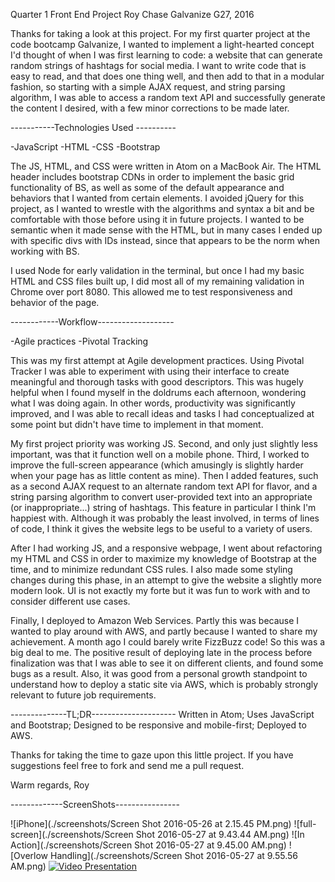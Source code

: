 Quarter 1 Front End Project
Roy Chase
Galvanize G27, 2016

Thanks for taking a look at this project. For my first quarter project at the code bootcamp Galvanize, I wanted to implement a light-hearted concept I'd thought of when I was first learning to code: a website that can generate random strings of hashtags for social media. I want to write code that is easy to read, and that does one thing well, and then add to that in a modular fashion, so starting with a simple AJAX request, and string parsing algorithm, I was able to access a random text API and successfully generate the content I desired, with a few minor corrections to be made later.

-----------Technologies Used ----------

-JavaScript
-HTML
-CSS
-Bootstrap

The JS, HTML, and CSS were written in Atom on a MacBook Air. The HTML header includes bootstrap CDNs in order to implement the basic grid functionality of BS, as well as some of the default appearance and behaviors that I wanted from certain elements. I avoided jQuery for this project, as I wanted to wrestle with the algorithms and syntax a bit and be comfortable with those before using it in future projects. I wanted to be semantic when it made sense with the HTML, but in many cases I ended up with specific divs with IDs instead, since that appears to be the norm when working with BS.

I used Node for early validation in the terminal, but once I had my basic HTML and CSS files built up, I did most all of my remaining validation in Chrome over port 8080. This allowed me to test responsiveness and behavior of the page.

------------Workflow-------------------

-Agile practices
-Pivotal Tracking

This was my first attempt at Agile development practices. Using Pivotal Tracker I was able to experiment with using their interface to create meaningful and thorough tasks with good descriptors. This was hugely helpful when I found myself in the doldrums each afternoon, wondering what I was doing again. In other words, productivity was significantly improved, and I was able to recall ideas and tasks I had conceptualized at some point but didn't have time to implement in that moment.

My first project priority was working JS. Second, and only just slightly less important, was that it function well on a mobile phone. Third, I worked to improve the full-screen appearance (which amusingly is slightly harder when your page has as little content as mine). Then I added features, such as a second AJAX request to an alternate random text API for flavor, and a string parsing algorithm to convert user-provided text into an appropriate (or inappropriate...) string of hashtags. This feature in particular I think I'm happiest with. Although it was probably the least involved, in terms of lines of code, I think it gives the website legs to be useful to a variety of users.

After I had working JS, and a responsive webpage, I went about refactoring my HTML and CSS in order to maximize my knowledge of Bootstrap at the time, and to minimize redundant CSS rules. I also made some styling changes during this phase, in an attempt to give the website a slightly more modern look. UI is not exactly my forte but it was fun to work with and to consider different use cases.

Finally, I deployed to Amazon Web Services. Partly this was because I wanted to play around with AWS, and partly because I wanted to share my achievement. A month ago I could barely write FizzBuzz code! So this was a big deal to me. The positive result of deploying late in the process before finalization was that I was able to see it on different clients, and found some bugs as a result. Also, it was good from a personal growth standpoint to understand how to deploy a static site via AWS, which is probably strongly relevant to future job requirements.

--------------TL;DR---------------------
Written in Atom;
Uses JavaScript and Bootstrap;
Designed to be responsive and mobile-first;
Deployed to AWS.

Thanks for taking the time to gaze upon this little project. If you have suggestions feel free to fork and send me a pull request.

Warm regards,
Roy

-------------ScreenShots----------------

![iPhone](./screenshots/Screen Shot 2016-05-26 at 2.15.45 PM.png)
![full-screen](./screenshots/Screen Shot 2016-05-27 at 9.43.44 AM.png)
![In Action](./screenshots/Screen Shot 2016-05-27 at 9.45.00 AM.png)
![Overlow Handling](./screenshots/Screen Shot 2016-05-27 at 9.55.56 AM.png)
[![Video Presentation](https://youtu.be/5AnXslORgMY.jpg)](https://youtu.be/5AnXslORgMY "Video Presentation")
